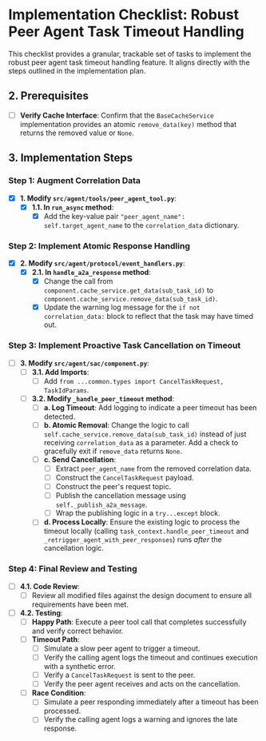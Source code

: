 # Implementation Checklist: Robust Peer Agent Task Timeout Handling

This checklist provides a granular, trackable set of tasks to implement the robust peer agent task timeout handling feature. It aligns directly with the steps outlined in the implementation plan.

## 2. Prerequisites

- [ ] **Verify Cache Interface**: Confirm that the `BaseCacheService` implementation provides an atomic `remove_data(key)` method that returns the removed value or `None`.

## 3. Implementation Steps

### Step 1: Augment Correlation Data

- [x] **1. Modify `src/agent/tools/peer_agent_tool.py`**:
    - [x] **1.1. In `run_async` method**:
        - [x] Add the key-value pair `"peer_agent_name": self.target_agent_name` to the `correlation_data` dictionary.

### Step 2: Implement Atomic Response Handling

- [x] **2. Modify `src/agent/protocol/event_handlers.py`**:
    - [x] **2.1. In `handle_a2a_response` method**:
        - [x] Change the call from `component.cache_service.get_data(sub_task_id)` to `component.cache_service.remove_data(sub_task_id)`.
        - [x] Update the warning log message for the `if not correlation_data:` block to reflect that the task may have timed out.

### Step 3: Implement Proactive Task Cancellation on Timeout

- [ ] **3. Modify `src/agent/sac/component.py`**:
    - [ ] **3.1. Add Imports**:
        - [ ] Add `from ...common.types import CancelTaskRequest, TaskIdParams`.
    - [ ] **3.2. Modify `_handle_peer_timeout` method**:
        - [ ] **a. Log Timeout**: Add logging to indicate a peer timeout has been detected.
        - [ ] **b. Atomic Removal**: Change the logic to call `self.cache_service.remove_data(sub_task_id)` instead of just receiving `correlation_data` as a parameter. Add a check to gracefully exit if `remove_data` returns `None`.
        - [ ] **c. Send Cancellation**:
            - [ ] Extract `peer_agent_name` from the removed correlation data.
            - [ ] Construct the `CancelTaskRequest` payload.
            - [ ] Construct the peer's request topic.
            - [ ] Publish the cancellation message using `self._publish_a2a_message`.
            - [ ] Wrap the publishing logic in a `try...except` block.
        - [ ] **d. Process Locally**: Ensure the existing logic to process the timeout locally (calling `task_context.handle_peer_timeout` and `_retrigger_agent_with_peer_responses`) runs *after* the cancellation logic.

### Step 4: Final Review and Testing

- [ ] **4.1. Code Review**:
    - [ ] Review all modified files against the design document to ensure all requirements have been met.
- [ ] **4.2. Testing**:
    - [ ] **Happy Path**: Execute a peer tool call that completes successfully and verify correct behavior.
    - [ ] **Timeout Path**:
        - [ ] Simulate a slow peer agent to trigger a timeout.
        - [ ] Verify the calling agent logs the timeout and continues execution with a synthetic error.
        - [ ] Verify a `CancelTaskRequest` is sent to the peer.
        - [ ] Verify the peer agent receives and acts on the cancellation.
    - [ ] **Race Condition**:
        - [ ] Simulate a peer responding immediately after a timeout has been processed.
        - [ ] Verify the calling agent logs a warning and ignores the late response.
